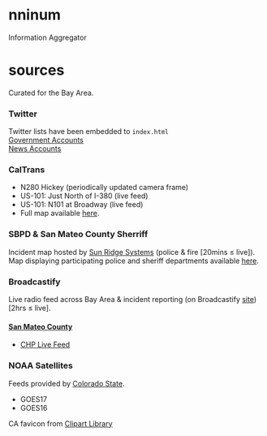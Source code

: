 # nninum
Information Aggregator

# sources
Curated for the Bay Area.

### Twitter
Twitter lists have been embedded to `index.html`  
[Government Accounts](https://twitter.com/i/lists/1337611331311046664)   
[News Accounts](https://twitter.com/i/lists/1337614978426146817)

### CalTrans

* N280 Hickey (periodically updated camera frame)
* US-101: Just North of I-380 (live feed)
* US-101: N101 at Broadway (live feed)    
* Full map available [here](http://www.dot.ca.gov/video/).

### SBPD & San Mateo County Sherriff
Incident map hosted by [Sun Ridge Systems](https://sunridgesystems.com/) (police & fire [20mins ≤ live]).  
Map displaying participating police and sheriff departments available [here](https://crimegraphics.com/).

### Broadcastify
Live radio feed across Bay Area & incident reporting (on Broadcastify [site](https://www.broadcastify.com/listen/ctid/223)) [2hrs ≤ live].

#### [San Mateo County](https://www.broadcastify.com/listen/ctid/223)

* [CHP Live Feed](https://www.broadcastify.com/listen/feed/2765)  

### NOAA Satellites
Feeds provided by [Colorado State](https://rammb2.cira.colostate.edu/).
* GOES17
* GOES16

CA favicon from [Clipart Library](http://clipart-library.com/clip-art/state-of-california-silhouette-2.htm)
